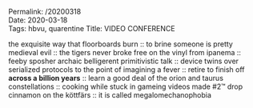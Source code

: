 Permalink: /20200318  
Date: 2020-03-18  
Tags:  hbvu, quarentine
Title: VIDEO CONFERENCE  
  
the exquisite way that floorboards burn :: to brine someone is pretty medieval evil :: the tigers never broke free on the vinyl from ipanema :: feeby sposher archaic belligerent primitivistic talk :: device twins over serialized protocols to the point of imagining a fever :: retire to finish off **across a billion years** :: learn a good deal of the orion and taurus constellations :: cooking while stuck in gameing videos made #2™ drop cinnamon on the köttfärs :: it is called megalomechanophobia